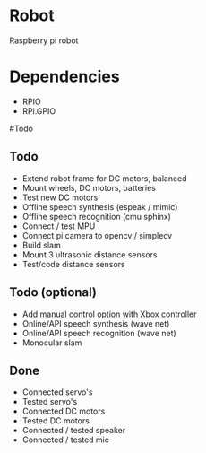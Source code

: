 # Robot
Raspberry pi robot 

# Dependencies
- RPIO
- RPi.GPIO


#Todo
## Todo
- Extend robot frame for DC motors, balanced
- Mount wheels, DC motors, batteries
- Test new DC motors
- Offline speech synthesis (espeak / mimic)
- Offline speech recognition (cmu sphinx)
- Connect / test MPU
- Connect pi camera to opencv / simplecv
- Build slam
- Mount 3 ultrasonic distance sensors
- Test/code distance sensors

## Todo (optional)
- Add manual control option with Xbox controller
- Online/API speech synthesis (wave net)
- Online/API speech recognition (wave net)
- Monocular slam 

## Done
- Connected servo's
- Tested servo's
- Connected DC motors
- Tested DC motors
- Connected / tested speaker
- Connected / tested mic




